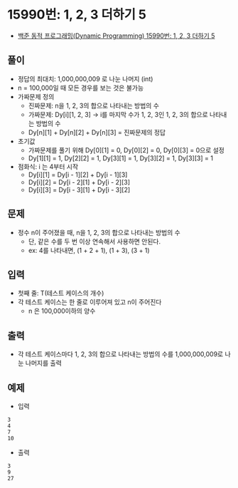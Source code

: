 # 15990번: 1, 2, 3 더하기 5
- [백준 동적 프로그래밍(Dynamic Programming) 15990번: 1, 2, 3 더하기 5](https://www.acmicpc.net/problem/15990)

## 풀이
- 정답의 최대치: 1,000,000,009 로 나눈 나머지 (int)
- n = 100,000일 때 모든 경우를 보는 것은 불가능
- 가짜문제 정의
  - 진짜문제: n을 1, 2, 3의 합으로 나타내는 방법의 수
  - 가짜문제: Dy[i][1, 2, 3] -> i를 마지막 수가 1, 2, 3인 1, 2, 3의 합으로 나타내는 방법의 수
  - Dy[n][1] + Dy[n][2] + Dy[n][3] = 진짜문제의 정답
- 초기값
  - 가짜문제를 풀기 위해 Dy[0][1] = 0, Dy[0][2] = 0, Dy[0][3] = 0으로 설정
  - Dy[1][1] = 1, Dy[2][2] = 1, Dy[3][1] = 1, Dy[3][2] = 1, Dy[3][3] = 1
- 점화식: i 는 4부터 시작
  - Dy[i][1] = Dy[i - 1][2] + Dy[i - 1][3]
  - Dy[i][2] = Dy[i - 2][1] + Dy[i - 2][3]
  - Dy[i][3] = Dy[i - 3][1] + Dy[i - 3][2]

## 문제
- 정수 n이 주어졌을 때, n을 1, 2, 3의 합으로 나타내는 방법의 수
  - 단, 같은 수를 두 번 이상 연속해서 사용하면 안된다.
  - ex: 4를 나타내면, (1 + 2 + 1), (1 + 3), (3 + 1)

## 입력
- 첫째 줄: T(테스트 케이스의 개수)
- 각 테스트 케이스는 한 줄로 이루어져 있고 n이 주어진다
  - n 은 100,000이하의 양수

## 출력
- 각 테스트 케이스마다 1, 2, 3의 합으로 나타내는 방법의 수를 1,000,000,009로 나눈 나머지를 출력

## 예제
- 입력
```text
3
4
7
10
```
- 출력
```text
3
9
27
```